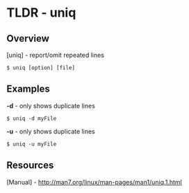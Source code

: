 TLDR - uniq
==========

Overview
--------

[uniq] - report/omit repeated lines

	$ uniq [option] [file]

Examples
--------

**-d** - only shows duplicate lines

	$ uniq -d myFile

**-u** - only shows duplicate lines

	$ uniq -u myFile

Resources
---------

[Manual] - http://man7.org/linux/man-pages/man1/uniq.1.html

